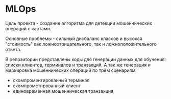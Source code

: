 # MLOps

Цель проекта - создание алгоритма для детекции мошеннических операций с картами. 

Основные проблемы - сильный дисбаланс классов и высокая "стоимость" как ложноотрицательного, так и ложноположительного ответа.

В репозитории представлены коды для генерации данных для обучения: списки клиентов, терминалов и транзакций. 
А так же генерация и маркировка мошеннических операций по трём сценариям:
 - скомпроментированный терминал
 - скомпрометированный клиент
 - единовременная мошенническая транзакция
